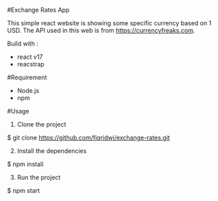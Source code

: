 #Exchange Rates App

This simple react website is showing some specific currency based on 1 USD. The API used in this web is from https://currencyfreaks.com.

Build with :
- react v17
- reacstrap

#Requirement
- Node.js
- npm
  

#Usage

1. Clone the project
   
$ git clone https://github.com/fiqridwi/exchange-rates.git

2. Install the dependencies

$ npm install

3. Run the project

$ npm start
   




